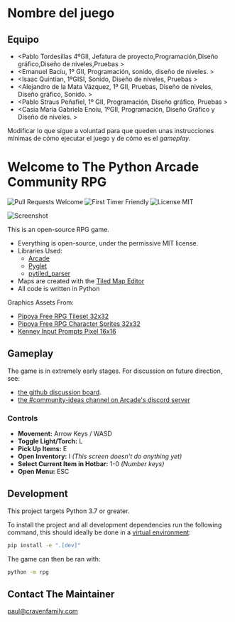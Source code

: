 # Nombre del juego

## Equipo
- <Pablo Tordesillas 4ºGII, Jefatura de proyecto,Programación,Diseño gráfico,Diseño de niveles,Pruebas >
- <Emanuel Baciu, 1º GII, Programación, sonido, diseño de niveles. >
- <Isaac Quintian, 1ºGISI, Sonido, Diseño de niveles, Pruebas >
- <Alejandro de la Mata Vázquez, 1º GII, Pruebas, Diseño de niveles, Diseño gráfico, Sonido. >
- <Pablo Straus Peñafiel, 1º GII, Programación, Diseño gráfico, Pruebas >
- <Casia María Gabriela Enoiu, 1ºGII, Programación, Diseño Gráfico y Diseño de niveles. >

Modificar lo que sigue a voluntad para que queden unas instrucciones mínimas de cómo ejecutar el juego y de cómo es el *gameplay*.

# Welcome to The Python Arcade Community RPG

![Pull Requests Welcome](https://img.shields.io/badge/PRs-welcome-success)
![First Timer Friendly](https://img.shields.io/badge/First%20Timer-friendly-informational)
![License MIT](https://img.shields.io/badge/license-MIT-success)

![Screenshot](/screenshot.png)

This is an open-source RPG game.

* Everything is open-source, under the permissive MIT license.
* Libraries Used:
  * [Arcade](https://github.com/pythonarcade/arcade)
  * [Pyglet](https://github.com/pyglet/pyglet)
  * [pytiled_parser](https://github.com/pythonarcade/pytiled_parser)
* Maps are created with the [Tiled Map Editor](https://mapeditor.org)
* All code is written in Python

Graphics Assets From:

* [Pipoya Free RPG Tileset 32x32](https://pipoya.itch.io/pipoya-rpg-tileset-32x32)
* [Pipoya Free RPG Character Sprites 32x32](https://pipoya.itch.io/pipoya-free-rpg-character-sprites-32x32)
* [Kenney Input Prompts Pixel 16x16](https://kenney.nl/assets/input-prompts-pixel-16)

## Gameplay

The game is in extremely early stages. For discussion on future direction, see:
* [the github discussion board](https://github.com/pythonarcade/community-rpg/discussions).
* [the #community-ideas channel on Arcade's discord server](https://discord.com/channels/458662222697070613/704736572603629589)

### Controls
- **Movement:** Arrow Keys / WASD
- **Toggle Light/Torch:** L
- **Pick Up Items:** E
- **Open Inventory:** I *(This screen doesn't do anything yet)*
- **Select Current Item in Hotbar:** 1-0 *(Number keys)*
- **Open Menu:** ESC

## Development

This project targets Python 3.7 or greater.

To install the project and all development dependencies run the following command, this should ideally be done in a [virtual environment](https://docs.python.org/3/tutorial/venv.html):

```bash
pip install -e ".[dev]"
```

The game can then be ran with:

```bash
python -m rpg
```

## Contact The Maintainer

paul@cravenfamily.com
